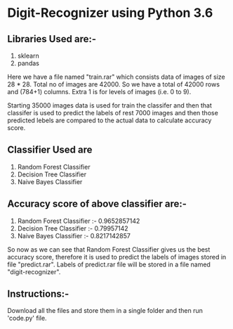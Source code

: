# Digit-Recognizer using Python 3.6

## Libraries Used are:-
1. sklearn
2. pandas

Here we have a file named "train.rar" which consists data of images of size 28 * 28.
Total no of images are 42000.
So we have a total of 42000 rows and (784+1) columns. Extra 1 is for levels of images (i.e. 0 to 9).

Starting 35000 images data is used for train the classifer and then that classifer is used to predict the labels of rest 7000 images and then those predicted lebels are compared to the actual data to calculate accuracy score.

## Classifier Used are
1. Random Forest Classifier
2. Decision Tree Classifier
3. Naive Bayes Classifier

## Accuracy score of above classifier are:-
1. Random Forest Classifier :- 0.9652857142
2. Decision Tree Classifier :- 0.79957142
3. Naive Bayes Classifier :- 0.8217142857

So now as we can see that Random Forest Classifier gives us the best accuracy score, therefore it is used to predict the labels of images stored in file "predict.rar". Labels of predict.rar file will be stored in a file named "digit-recognizer".

## Instructions:- 
Download all the files and store them in a single folder and then run 'code.py' file.

